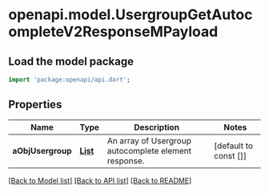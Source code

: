 # openapi.model.UsergroupGetAutocompleteV2ResponseMPayload

## Load the model package
```dart
import 'package:openapi/api.dart';
```

## Properties
Name | Type | Description | Notes
------------ | ------------- | ------------- | -------------
**aObjUsergroup** | [**List<UsergroupAutocompleteElementResponse>**](UsergroupAutocompleteElementResponse.md) | An array of Usergroup autocomplete element response. | [default to const []]

[[Back to Model list]](../README.md#documentation-for-models) [[Back to API list]](../README.md#documentation-for-api-endpoints) [[Back to README]](../README.md)


